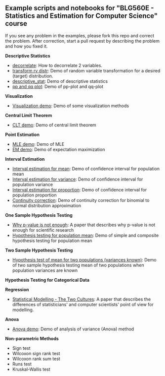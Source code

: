 ## Example scripts and notebooks for "BLG560E - Statistics and Estimation for Computer Science" course

If you see any problem in the examples, please fork this repo and correct the problem. After correction, start a pull request by describing the problem and how you fixed it.

**Descriptive Statistics**

- [decorrelate](descriptive_statistics/decorrelation.ipynb): How to decorrelate 2 variables.
- [transform rv distr](descriptive_statistics/rv_transform.ipynb): Demo of random variable transformation for a desired (target) distribution.
- [descriptive_stat](descriptive_statistics/descriptive_stat.ipynb): Demo of descriptive statistics
- [pp and qq plot](descriptive_statistics/pp_qq_plot.ipynb): Demo of pp-plot and qq-plot

**Visualization**

- [Visualization demo](visualization/visualization_demo.ipynb): Demo of some visualization methods

**Central Limit Theorem**

- [CLT demo](central_limit_theorem/clt_demo.ipynb): Demo of central limit theorem

**Point Estimation**

- [MLE demo](point_estimation/mle_estimation.ipynb): Demo of MLE
- [EM demo](point_estimation/em_coin.ipynb): Demo of expectation maximization

**Interval Estimation**

- [Interval estimation for mean](interval_estimation/mean_interval_estimation.ipynb): Demo of confidence interval for population mean
- [Interval estimation for variance](interval_estimation/variance_interval_estimation.ipynb): Demo of confidence interval for population variance
- [Interval estimation for proportion](interval_estimation/proportion_interval_estimation.ipynb): Demo of confidence interval for population proportion
- [Continuity correction](interval_estimation/continuity_correction.ipynb): Demo of continuity correction for binomial to normal distribution approximation

**One Sample Hypothesis Testing**

- [Why p-value is not enough](papers/why_p_value_is_not_enough.pdf): A paper that describes why p-value is not enough for scientific research
- [Hypothesis testing for population mean](one_sample_hypothesis_testing/mean_hypo_test.ipynb): Demo of simple and composite hypothesis testing for population mean

**Two Sample Hypothesis Testing**

- [Hypothesis test of mean for two populations (variances known)](two_sample_hypothesis_testing/calculus_course_sections.ipynb): Demo of two sample hypothesis testing mean of two populations when population variances are known

**Hypothesis Testing for Categorical Data**


**Regression**

- [Statistical Modelling - The Two Cultures](papers/statistical_modeling_two_cultures.pdf): A paper that describes the differences of statisticians' and computer scientists' point of view for modelling.

**Anova**

- [Anova demo](anova/anova_demo.ipynb): Demo of analysis of variance (Anova) method

**Non-parametric Methods**

- Sign test
- Wilcoxon sign rank test
- Wilcoxon rank sum test
- Runs test
- Kruskal-Wallis test
